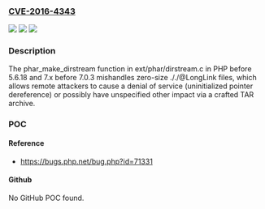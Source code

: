 ### [CVE-2016-4343](https://cve.mitre.org/cgi-bin/cvename.cgi?name=CVE-2016-4343)
![](https://img.shields.io/static/v1?label=Product&message=n%2Fa&color=blue)
![](https://img.shields.io/static/v1?label=Version&message=n%2Fa&color=blue)
![](https://img.shields.io/static/v1?label=Vulnerability&message=n%2Fa&color=brighgreen)

### Description

The phar_make_dirstream function in ext/phar/dirstream.c in PHP before 5.6.18 and 7.x before 7.0.3 mishandles zero-size ././@LongLink files, which allows remote attackers to cause a denial of service (uninitialized pointer dereference) or possibly have unspecified other impact via a crafted TAR archive.

### POC

#### Reference
- https://bugs.php.net/bug.php?id=71331

#### Github
No GitHub POC found.

